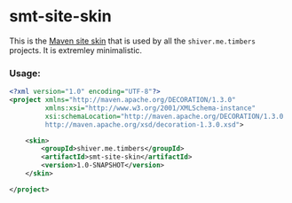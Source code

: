 <!---
Copyright (C) 2015  Karl Bennett

This program is free software: you can redistribute it and/or modify
it under the terms of the GNU General Public License as published by
the Free Software Foundation, either version 3 of the License, or
(at your option) any later version.

This program is distributed in the hope that it will be useful,
but WITHOUT ANY WARRANTY; without even the implied warranty of
MERCHANTABILITY or FITNESS FOR A PARTICULAR PURPOSE.  See the
GNU General Public License for more details.

You should have received a copy of the GNU General Public License
along with this program.  If not, see <http://www.gnu.org/licenses/>.
-->
smt-site-skin
=============

This is the [Maven site skin](http://maven.apache.org/plugins/maven-site-plugin/examples/creatingskins.html) that is 
used by all the `shiver.me.timbers` projects. It is extremley minimalistic.

### Usage:

```xml
<?xml version="1.0" encoding="UTF-8"?>
<project xmlns="http://maven.apache.org/DECORATION/1.3.0"
         xmlns:xsi="http://www.w3.org/2001/XMLSchema-instance"
         xsi:schemaLocation="http://maven.apache.org/DECORATION/1.3.0
         http://maven.apache.org/xsd/decoration-1.3.0.xsd">

    <skin>
        <groupId>shiver.me.timbers</groupId>
        <artifactId>smt-site-skin</artifactId>
        <version>1.0-SNAPSHOT</version>
    </skin>

</project>
```
